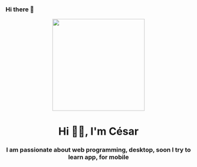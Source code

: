 ### Hi there 👋

<div id="header" align="center"> 
<img src="https://media.giphy.com/media/SWoSkN6DxTszqIKEqv/giphy.gif" width="250"/>
<h1 align="center">Hi 🙋‍♂️, I'm César</h1>
<h3 align="center">I am passionate about web programming, desktop, soon I try to learn app, for mobile</h3>
</div>

<!--
**GitCesc07/GitCesc07** is a ✨ _special_ ✨ repository because its `README.md` (this file) appears on your GitHub profile.

Here are some ideas to get you started:

- 🔭 I’m currently working on ...
- 🌱 I’m currently learning ...
- 👯 I’m looking to collaborate on ...
- 🤔 I’m looking for help with ...
- 💬 Ask me about ...
- 📫 How to reach me: ...
- 😄 Pronouns: ...
- ⚡ Fun fact: ...
-->
